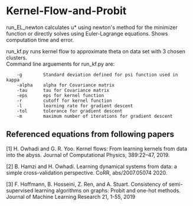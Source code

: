 # Kernel-Flow-and-Probit

run_EL_newton calculates u* using newton's method for the minimizer function or directly solves using Euler-Lagrange equations. Shows computation time and error.

run_kf.py runs kernel flow to approximate theta on data set with 3 chosen clusters.  
Command line arguements for run_kf.py are:
```
    -g        Standard deviation defined for psi function used in kappa
    -alpha    alpha for Covariance matrix
    -tau      tau for Covariance matrix
    -eps      eps for kernel function
    -r        cutoff for kernel function
    -l        learning rate for gradient descent
    -tol      tolerance for gradient descent
    -m        maximum number of iterations for gradient descent
```
## Referenced equations from following papers

[1] H. Owhadi and G. R. Yoo. Kernel flows: From learning kernels from data into the abyss. Journal of Computational Physics, 389:22–47, 2019.

[2] B. Hamzi and H. Owhadi. Learning dynamical systems from data: a simple cross-validation perspective. CoRR, abs/2007.05074 2020.

[3] F. Hoffmann, B. Hosseini, Z. Ren, and A. Stuart. Consistency of semi-supervised learning algorithms on graphs: Probit and one-hot methods. Journal of Machine Learning Research 21, 1-55, 2019
